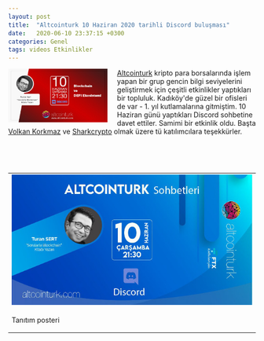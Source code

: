 ```yaml
---
layout: post
title:  "Altcointurk 10 Haziran 2020 tarihli Discord buluşması"
date:   2020-06-10 23:37:15 +0300
categories: Genel
tags: videos Etkinlikler
---
```


<img align="left" src="/assets/altcointurk_2_640.jpg" style="width:40%; padding-right:20px"> [Altcointurk](https://twitter.com/Altcointurk/) kripto para borsalarında işlem yapan bir grup gencin bilgi seviyelerini geliştirmek için çeşitli etkinlikler yaptıkları bir topluluk. Kadıköy'de güzel bir ofisleri de var - 1. yıl kutlamalarına gitmiştim. 10 Haziran günü yaptıkları Discord sohbetine davet ettiler. Samimi bir etkinlik oldu. Başta [Volkan Korkmaz](https://twitter.com/vkorkmaz10) ve [Sharkcrypto](https://twitter.com/sharkcrypto) olmak üzere tü katılımcılara teşekkürler.

<br />

&nbsp;

<table><tr><td style="width:50%">
<img src="/assets/altcointurk_1_640.jpg">
</td>
</tr>
<tr><td style="width:50%; vertical-align:top">
<p>
Tanıtım posteri</p></td>
</tr>
</table>
